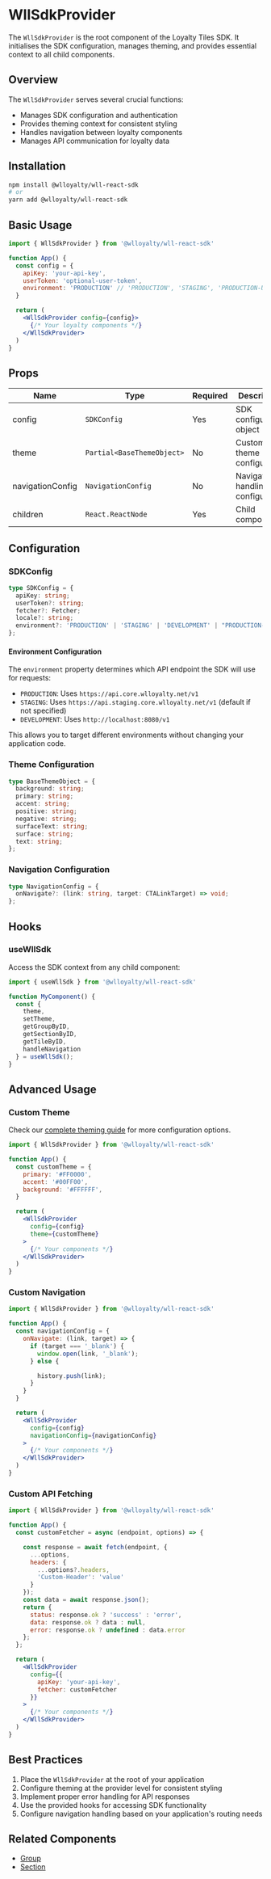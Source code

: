 # WllSdkProvider

The `WllSdkProvider` is the root component of the Loyalty Tiles SDK. It initialises the SDK configuration, manages theming, and provides essential context to all child components.

## Overview

The `WllSdkProvider` serves several crucial functions:
- Manages SDK configuration and authentication
- Provides theming context for consistent styling
- Handles navigation between loyalty components
- Manages API communication for loyalty data

## Installation

```bash
npm install @wlloyalty/wll-react-sdk
# or
yarn add @wlloyalty/wll-react-sdk
```

## Basic Usage

```jsx
import { WllSdkProvider } from '@wlloyalty/wll-react-sdk'

function App() {
  const config = {
    apiKey: 'your-api-key',
    userToken: 'optional-user-token',
    environment: 'PRODUCTION' // 'PRODUCTION', 'STAGING', 'PRODUCTION-US', 'STAGING-US' or 'DEVELOPMENT'
  }

  return (
    <WllSdkProvider config={config}>
      {/* Your loyalty components */}
    </WllSdkProvider>
  )
}
```

## Props

| Name | Type | Required | Description |
|------|------|----------|-------------|
| config | `SDKConfig` | Yes | SDK configuration object |
| theme | `Partial<BaseThemeObject>` | No | Custom theme configuration |
| navigationConfig | `NavigationConfig` | No | Navigation handling configuration |
| children | `React.ReactNode` | Yes | Child components |

## Configuration

### SDKConfig

```typescript
type SDKConfig = {
  apiKey: string;
  userToken?: string;
  fetcher?: Fetcher;
  locale?: string;
  environment?: 'PRODUCTION' | 'STAGING' | 'DEVELOPMENT' | "PRODUCTION-US" | "STAGING-US";
};
```

#### Environment Configuration

The `environment` property determines which API endpoint the SDK will use for requests:

- `PRODUCTION`: Uses `https://api.core.wlloyalty.net/v1`
- `STAGING`: Uses `https://api.staging.core.wlloyalty.net/v1` (default if not specified)
- `DEVELOPMENT`: Uses `http://localhost:8080/v1`

This allows you to target different environments without changing your application code.

### Theme Configuration

```typescript
type BaseThemeObject = {
  background: string;
  primary: string;
  accent: string;
  positive: string;
  negative: string;
  surfaceText: string;
  surface: string;
  text: string;
};
```

### Navigation Configuration

```typescript
type NavigationConfig = {
  onNavigate?: (link: string, target: CTALinkTarget) => void;
};
```

## Hooks

### useWllSdk

Access the SDK context from any child component:

```jsx
import { useWllSdk } from '@wlloyalty/wll-react-sdk'

function MyComponent() {
  const {
    theme,
    setTheme,
    getGroupByID,
    getSectionByID,
    getTileByID,
    handleNavigation
  } = useWllSdk();
}
```

## Advanced Usage

### Custom Theme

Check our [complete theming guide](/guide/theming) for more configuration options.

```jsx
import { WllSdkProvider } from '@wlloyalty/wll-react-sdk'

function App() {
  const customTheme = {
    primary: '#FF0000',
    accent: '#00FF00',
    background: '#FFFFFF',
  }

  return (
    <WllSdkProvider
      config={config}
      theme={customTheme}
    >
      {/* Your components */}
    </WllSdkProvider>
  )
}
```

### Custom Navigation

```jsx
import { WllSdkProvider } from '@wlloyalty/wll-react-sdk'

function App() {
  const navigationConfig = {
    onNavigate: (link, target) => {
      if (target === '_blank') {
        window.open(link, '_blank');
      } else {

        history.push(link);
      }
    }
  }

  return (
    <WllSdkProvider
      config={config}
      navigationConfig={navigationConfig}
    >
      {/* Your components */}
    </WllSdkProvider>
  )
}
```

### Custom API Fetching

```jsx
import { WllSdkProvider } from '@wlloyalty/wll-react-sdk'

function App() {
  const customFetcher = async (endpoint, options) => {

    const response = await fetch(endpoint, {
      ...options,
      headers: {
        ...options?.headers,
        'Custom-Header': 'value'
      }
    });
    const data = await response.json();
    return {
      status: response.ok ? 'success' : 'error',
      data: response.ok ? data : null,
      error: response.ok ? undefined : data.error
    };
  };

  return (
    <WllSdkProvider
      config={{
        apiKey: 'your-api-key',
        fetcher: customFetcher
      }}
    >
      {/* Your components */}
    </WllSdkProvider>
  )
}
```

## Best Practices

1. Place the `WllSdkProvider` at the root of your application
2. Configure theming at the provider level for consistent styling
3. Implement proper error handling for API responses
4. Use the provided hooks for accessing SDK functionality
5. Configure navigation handling based on your application's routing needs

## Related Components

- [Group](/components/group)
- [Section](/components/section)